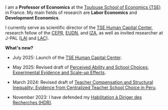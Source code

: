 I am a **Professor of Economics** at the [Toulouse School of Economics (TSE)](https://www.tse-fr.eu) in France. My main fields of research are **Labor Economics** and **Development Economics**. 

I currently serve as scientific director of the [TSE Human Capital Center](https://www.tse-fr.eu/human-capital), research fellow of the [CEPR](https://cepr.org/research/programme-areas/development-economics), [EUDN](http://eudn.eu/?page_id=598), and [IZA](https://www.iza.org/person/6066/matteo-bobba), as well as invited researcher at J-PAL ([LAI](https://www.povertyactionlab.org/initiative/learning-all-initiative) and [LAC](https://www.povertyactionlab.org/latin-america-caribbean)). 


**What's new?**
- July 2025: Launch of the [TSE Human Capital Center](https://www.tse-fr.eu/introducing-new-tse-human-capital-center).

- May 2025: Revised draft of [Perceived Ability and School Choices: Experimental Evidence and Scale-up Effects](/BFP_2025.pdf).

- March 2024: Revised draft of [Teacher Compensation and Structural Inequality: Evidence from Centralized Teacher School Choice in Peru](/BELNN_March2024.pdf).

- November 2023: I have defended my [Habilitation à Diriger des Recherches (HDR)](https://www.tse-fr.eu/matteo-bobbas-hdr-november-6th2023?lang=en).
